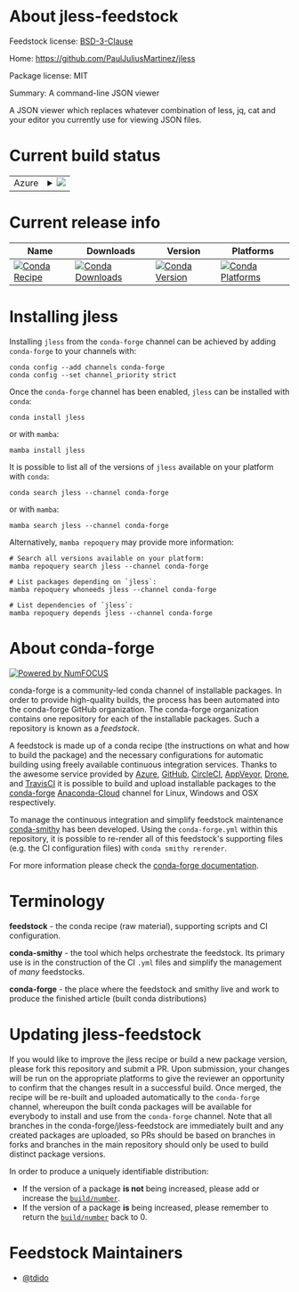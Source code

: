 About jless-feedstock
=====================

Feedstock license: [BSD-3-Clause](https://github.com/conda-forge/jless-feedstock/blob/main/LICENSE.txt)

Home: https://github.com/PaulJuliusMartinez/jless

Package license: MIT

Summary: A command-line JSON viewer

A JSON viewer which replaces whatever combination of less, jq, cat and your editor
you currently use for viewing JSON files.


Current build status
====================


<table>
    
  <tr>
    <td>Azure</td>
    <td>
      <details>
        <summary>
          <a href="https://dev.azure.com/conda-forge/feedstock-builds/_build/latest?definitionId=15597&branchName=main">
            <img src="https://dev.azure.com/conda-forge/feedstock-builds/_apis/build/status/jless-feedstock?branchName=main">
          </a>
        </summary>
        <table>
          <thead><tr><th>Variant</th><th>Status</th></tr></thead>
          <tbody><tr>
              <td>linux_64</td>
              <td>
                <a href="https://dev.azure.com/conda-forge/feedstock-builds/_build/latest?definitionId=15597&branchName=main">
                  <img src="https://dev.azure.com/conda-forge/feedstock-builds/_apis/build/status/jless-feedstock?branchName=main&jobName=linux&configuration=linux%20linux_64_" alt="variant">
                </a>
              </td>
            </tr><tr>
              <td>osx_64</td>
              <td>
                <a href="https://dev.azure.com/conda-forge/feedstock-builds/_build/latest?definitionId=15597&branchName=main">
                  <img src="https://dev.azure.com/conda-forge/feedstock-builds/_apis/build/status/jless-feedstock?branchName=main&jobName=osx&configuration=osx%20osx_64_" alt="variant">
                </a>
              </td>
            </tr>
          </tbody>
        </table>
      </details>
    </td>
  </tr>
</table>

Current release info
====================

| Name | Downloads | Version | Platforms |
| --- | --- | --- | --- |
| [![Conda Recipe](https://img.shields.io/badge/recipe-jless-green.svg)](https://anaconda.org/conda-forge/jless) | [![Conda Downloads](https://img.shields.io/conda/dn/conda-forge/jless.svg)](https://anaconda.org/conda-forge/jless) | [![Conda Version](https://img.shields.io/conda/vn/conda-forge/jless.svg)](https://anaconda.org/conda-forge/jless) | [![Conda Platforms](https://img.shields.io/conda/pn/conda-forge/jless.svg)](https://anaconda.org/conda-forge/jless) |

Installing jless
================

Installing `jless` from the `conda-forge` channel can be achieved by adding `conda-forge` to your channels with:

```
conda config --add channels conda-forge
conda config --set channel_priority strict
```

Once the `conda-forge` channel has been enabled, `jless` can be installed with `conda`:

```
conda install jless
```

or with `mamba`:

```
mamba install jless
```

It is possible to list all of the versions of `jless` available on your platform with `conda`:

```
conda search jless --channel conda-forge
```

or with `mamba`:

```
mamba search jless --channel conda-forge
```

Alternatively, `mamba repoquery` may provide more information:

```
# Search all versions available on your platform:
mamba repoquery search jless --channel conda-forge

# List packages depending on `jless`:
mamba repoquery whoneeds jless --channel conda-forge

# List dependencies of `jless`:
mamba repoquery depends jless --channel conda-forge
```


About conda-forge
=================

[![Powered by
NumFOCUS](https://img.shields.io/badge/powered%20by-NumFOCUS-orange.svg?style=flat&colorA=E1523D&colorB=007D8A)](https://numfocus.org)

conda-forge is a community-led conda channel of installable packages.
In order to provide high-quality builds, the process has been automated into the
conda-forge GitHub organization. The conda-forge organization contains one repository
for each of the installable packages. Such a repository is known as a *feedstock*.

A feedstock is made up of a conda recipe (the instructions on what and how to build
the package) and the necessary configurations for automatic building using freely
available continuous integration services. Thanks to the awesome service provided by
[Azure](https://azure.microsoft.com/en-us/services/devops/), [GitHub](https://github.com/),
[CircleCI](https://circleci.com/), [AppVeyor](https://www.appveyor.com/),
[Drone](https://cloud.drone.io/welcome), and [TravisCI](https://travis-ci.com/)
it is possible to build and upload installable packages to the
[conda-forge](https://anaconda.org/conda-forge) [Anaconda-Cloud](https://anaconda.org/)
channel for Linux, Windows and OSX respectively.

To manage the continuous integration and simplify feedstock maintenance
[conda-smithy](https://github.com/conda-forge/conda-smithy) has been developed.
Using the ``conda-forge.yml`` within this repository, it is possible to re-render all of
this feedstock's supporting files (e.g. the CI configuration files) with ``conda smithy rerender``.

For more information please check the [conda-forge documentation](https://conda-forge.org/docs/).

Terminology
===========

**feedstock** - the conda recipe (raw material), supporting scripts and CI configuration.

**conda-smithy** - the tool which helps orchestrate the feedstock.
                   Its primary use is in the construction of the CI ``.yml`` files
                   and simplify the management of *many* feedstocks.

**conda-forge** - the place where the feedstock and smithy live and work to
                  produce the finished article (built conda distributions)


Updating jless-feedstock
========================

If you would like to improve the jless recipe or build a new
package version, please fork this repository and submit a PR. Upon submission,
your changes will be run on the appropriate platforms to give the reviewer an
opportunity to confirm that the changes result in a successful build. Once
merged, the recipe will be re-built and uploaded automatically to the
`conda-forge` channel, whereupon the built conda packages will be available for
everybody to install and use from the `conda-forge` channel.
Note that all branches in the conda-forge/jless-feedstock are
immediately built and any created packages are uploaded, so PRs should be based
on branches in forks and branches in the main repository should only be used to
build distinct package versions.

In order to produce a uniquely identifiable distribution:
 * If the version of a package **is not** being increased, please add or increase
   the [``build/number``](https://docs.conda.io/projects/conda-build/en/latest/resources/define-metadata.html#build-number-and-string).
 * If the version of a package **is** being increased, please remember to return
   the [``build/number``](https://docs.conda.io/projects/conda-build/en/latest/resources/define-metadata.html#build-number-and-string)
   back to 0.

Feedstock Maintainers
=====================

* [@tdido](https://github.com/tdido/)

